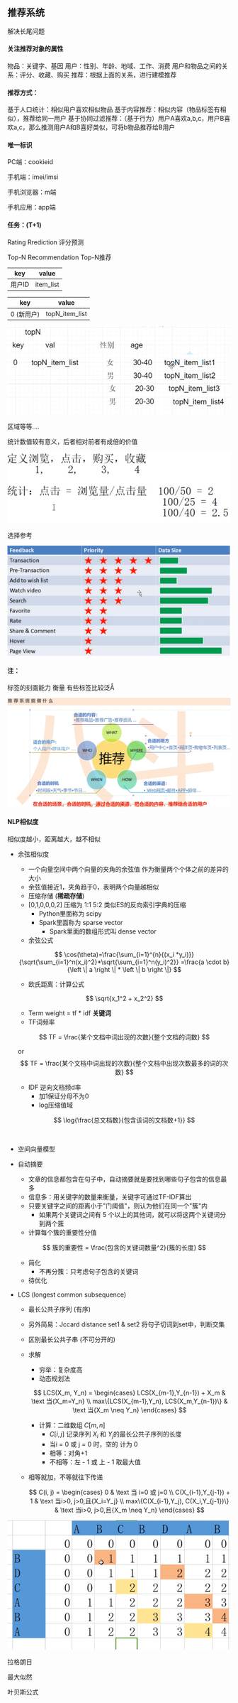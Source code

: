 ## 推荐系统

解决长尾问题

#### 关注推荐对象的属性

物品：关键字、基因
用户：性别、年龄、地域、工作、消费
用户和物品之间的关系：评分、收藏、购买
推荐：根据上面的关系，进行建模推荐

#### 推荐方式：

基于人口统计：相似用户喜欢相似物品
基于内容推荐：相似内容（物品标签有相似），推荐给同一用户
基于协同过滤推荐：（基于行为）用户A喜欢a,b,c，用户B喜欢a,c，那么推测用户A和B喜好类似，可将b物品推荐给B用户



#### 唯一标识

PC端：cookieid

手机端：imei/imsi

手机浏览器：m端

手机应用：app端





#### 任务：(T+1)

Rating Rrediction 评分预测

Top-N Recommendation Top-N推荐

|  key   |   value   |
| :----: | :-------: |
| 用户ID | item_list |

|    key     |     value      |
| :--------: | :------------: |
| 0 (新用户) | topN_item_list |

![image-20190525141332843](assets/image-20190525141332843.png)

区域等等….



统计数值较有意义，后者相对前者有成倍的价值

![image-20190525144106396](assets/image-20190525144106396.png)

选择参考

![image-20190525144551453](assets/image-20190525144551453.png)



#### 注：

标签的刻画能力 衡量 有些标签比较泛Å



![image-20190524013340993](assets/image-20190524013340993.png)



#### NLP相似度

相似度越小，距离越大，越不相似

- 余弦相似度

  - 一个向量空间中两个向量的夹角的余弦值 作为衡量两个个体之前的差异的大小
  - 余弦值接近1，夹角趋于0，表明两个向量越相似
  - 压缩存储 (**稀疏存储**)
  - [0,1,0,0,0,2]   压缩为 1:1 5:2 类似ES的反向索引字典的压缩
    - Python里面称为 scipy
    - Spark里面称为 sparse vector
      - Spark里面的数组形式叫 dense vector
  - 余弦公式

  $$
\cos(\theta)=\frac{\sum_{i=1}^{n}{(x_i *y_i)}}{\sqrt{\sum_{i=1}^n(x_i)^2}*\sqrt{\sum_{i=1}^n(y_i)^2}}
  =\frac{a \cdot b}{\left \| a \right \| * \left \| b \right \|}
  $$
  
  
  
  - 欧氏距离：计算公式
  
  $$
  \sqrt{x_1^2 + x_2^2}
  $$
  
  
  
  - Term weight = tf * idf    **关键词**
  - TF词频率
  
  $$
  TF = \frac{某个文档中词出现的次数}{整个文档的词数}
  $$
  
  or
  $$
  TF = \frac{某个文档中词出现的次数}{整个文档中出现次数最多的词的次数}
  $$
  
  
  - IDF 逆向文档频d率
    - 加1保证分母不为0
    - log压缩值域
  
  $$
  \log{\frac{总文档数}{包含该词的文档数+1}}
  $$
  
  ​	
  
- 空间向量模型

- 自动摘要

  - 文章的信息都包含在句子中，自动摘要就是要找到哪些句子包含的信息最多
  - 信息多：用关键字的数量来衡量，关键字可通过TF-IDF算出
  - 只要关键字之间的距离小于"门阈值"，则认为他们在同一个"簇"内
    - 如果两个关键词之间有 5 个以上的其他词，就可以将这两个关键词分到两个簇
  - 计算每个簇的重要性分值

  $$
  簇的重要性 = \frac{包含的关键词数量^2}{簇的长度}
  $$

  

  - 简化
    - 不再分簇：只考虑句子包含的关键词
  - 待优化

- LCS (longest common subsequence)

  - 最长公共子序列 (有序)

  - 另外简易：Jccard distance  set1 & set2   将句子切词到set中，判断交集

  - 区别最长公共子串 (不可分开的)

  - 求解

    - 穷举：复杂度高
    - 动态规划法

    $$
    LCS(X_m, Y_n) = 
    \begin{cases}
    LCS(X_{m-1},Y_{n-1}) + X_m  & \text 当{X_m=Y_n} \\
    max\{LCS(X_{m-1},Y_n), LCS(X_m,Y_{n-1})\} & \text 当{X_m \neq Y_n}
    \end{cases}
    $$

    

    - 计算：二维数组 $C[m,n]$
      - $C[i,j]$ 记录序列 $X_i$ 和 $Y_j$的最长公共子序列的长度
      - 当i = 0  或 j = 0 时，空的 计为 0
      - 相等：对角+1
      - 不相等：左 - 1 或 上 - 1 取最大值
  - 相等就加，不等就往下传递
    
    $$
    C(i, j) = 
    \begin{cases}
    0 & \text 当 i=0 或 j=0 \\
    C(X_{i-1},Y_{j-1}) + 1  & \text 当i>0, j>0,且{X_i=Y_j} \\
    max\{C(X_{i-1},Y_j), C(X_i,Y_{j-1})\} & \text 当i>0, j>0,且{X_m \neq Y_n}
    \end{cases}
$$
    



![image-20190606005535462](assets/image-20190606005535462.png)



拉格朗日

最大似然

叶贝斯公式
